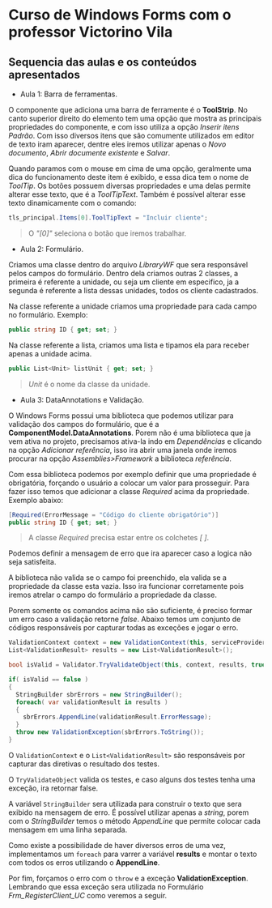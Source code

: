 # Curso de Windows Forms com o professor Victorino Vila

## Sequencia das aulas e os conteúdos apresentados

- Aula 1: Barra de ferramentas.

O componente que adiciona uma barra de ferramente é o **ToolStrip**. No canto superior direito do elemento tem uma opção que mostra as principais propriedades do componente, e com isso utiliza a opção *Inserir itens Padrão*. Com isso diversos itens que são comumente utilizados em editor de texto iram aparecer, dentre eles iremos utilizar apenas o *Novo documento*, *Abrir documente existente* e *Salvar*.

Quando paramos com o mouse em cima de uma opção, geralmente uma dica do funcionamento deste item é exibido, e essa dica tem o nome de *ToolTip*. Os botões possuem diversas propriedades e uma delas permite alterar esse texto, que é a *ToolTipText*. Também é possível alterar esse texto dinamicamente com o comando:

```C#
tls_principal.Items[0].ToolTipText = "Incluir cliente";
```

> O *"[0]"* seleciona o botão que iremos trabalhar.

- Aula 2: Formulário.

Criamos uma classe dentro do arquivo *LibraryWF* que sera responsável pelos campos do formulário. Dentro dela criamos outras 2 classes, a primeira é referente a unidade, ou seja um cliente em especifico, ja a segunda é referente a lista dessas unidades, todos os cliente cadastrados.

Na classe referente a unidade criamos uma propriedade para cada campo no formulário. Exemplo:

```C#
public string ID { get; set; }
```

Na classe referente a lista, criamos uma lista e tipamos ela para receber apenas a unidade acima.

```C#
public List<Unit> listUnit { get; set; }
```

> *Unit* é o nome da classe da unidade.

- Aula 3: DataAnnotations e Validação.

O Windows Forms possui uma biblioteca que podemos utilizar para validação dos campos do formulário, que é a **ComponentModel.DataAnnotations**. Porem não é uma biblioteca que ja vem ativa no projeto, precisamos ativa-la indo em *Dependências* e clicando na opção *Adicionar referência*, isso ira abrir uma janela onde iremos procurar na opção *Assemblies>Framework* a biblioteca *referência*.

Com essa biblioteca podemos por exemplo definir que uma propriedade é obrigatória, forçando o usuário a colocar um valor para prosseguir. Para fazer isso temos que adicionar a classe *Required* acima da propriedade. Exemplo abaixo:

```C#
[Required(ErrorMessage = "Código do cliente obrigatório")]
public string ID { get; set; }
```

> A classe *Required* precisa estar entre os colchetes *[ ]*.

Podemos definir a mensagem de erro que ira aparecer caso a logica não seja satisfeita.

A biblioteca não valida se o campo foi preenchido, ela valida se a propriedade da classe esta vazia. Isso ira funcionar corretamente pois iremos atrelar o campo do formulário a propriedade da classe.

Porem somente os comandos acima não são suficiente, é preciso formar um erro caso a validação retorne *false*. Abaixo temos um conjunto de códigos responsáveis por capturar todas as exceções e jogar o erro.

```C#
ValidationContext context = new ValidationContext(this, serviceProvider: null, items: null);
List<ValidationResult> results = new List<ValidationResult>();

bool isValid = Validator.TryValidateObject(this, context, results, true);

if( isValid == false )
{
  StringBuilder sbrErrors = new StringBuilder();
  foreach( var validationResult in results )
  {
    sbrErrors.AppendLine(validationResult.ErrorMessage);
  }
  throw new ValidationException(sbrErrors.ToString());
}
```

O `ValidationContext` e o `List<ValidationResult>` são responsáveis por capturar das diretivas o resultado dos testes.

O `TryValidateObject` valida os testes, e caso alguns dos testes tenha uma exceção, ira retornar false.

A variável `StringBuilder` sera utilizada para construir o texto que sera exibido na mensagem de erro. É possível utilizar apenas a *string*, porem com o *StringBuilder* temos o método *AppendLine* que permite colocar cada mensagem em uma linha separada.

Como existe a possibilidade de haver diversos erros de uma vez, implementamos um `foreach` para varrer a variável **results** e montar o texto com todos os erros utilizando o **AppendLine**.

Por fim, forçamos o erro com o `throw` e a exceção **ValidationException**. Lembrando que essa exceção sera utilizada no Formulário *Frm_RegisterClient_UC* como veremos a seguir.
